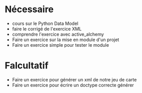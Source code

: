 

# Nécessaire

- cours sur le Python Data Model
- faire le corrigé de l'exercice XML
- comprendre l'exercice avec active_alchemy
- Faire un exercice sur la mise en module d'un projet
- Faire un exercice simple pour tester le module

# Falcultatif

- Faire un exercice pour générer un xml de notre jeu de carte
- Faire un exercice pour écrire un doctype correcte générer